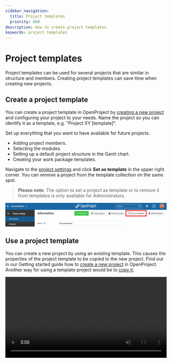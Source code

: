 ```yaml
---
sidebar_navigation:
  title: Project templates
  priority: 600
description: How to create project templates.
keywords: project templates
---
```

# Project templates

Project templates can be used for several projects that are similar in structure and members. Creating project templates can save time when creating new projects.

## Create a project template

You can create a project template in OpenProject by [creating a new project](../../../getting-started/projects/#create-a-new-project) and configuring your project to your needs. Name the project so you can identify it as a template, e.g. "Project XY [template]".

Set up everything that you want to have available for future projects.

- Adding project members.
- Selecting the modules.
- Setting up a default project structure in the Gantt chart.
- Creating your work package templates.

Navigate to the [project settings](../project-settings) and click **Set as template** in the upper right corner. You can remove a project from the template collection on the same spot.

> **Please note**: The option to set a project as template or to remove it from templates is only available for Administrators.

![set-as-template](image-20210204170739796-0115761.png)

## Use a project template

You can create a new project by using an existing template. This causes the properties of the project template to be copied to the new project. Find out in our Getting started guide how to [create a new project](../../../getting-started/projects/#create-a-new-project) in OpenProject.
Another way for using a template project would be to [copy it](../#copy-a-project).

<video src="https://openproject-docs.s3.eu-central-1.amazonaws.com/videos/OpenProject-Project-Templates.mp4" type="video/mp4" controls="" style="width:100%"></video>
